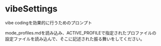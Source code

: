 # vibeSettings

vibe codingを効果的に行うためのプロンプト

mode_profiles.mdを読み込み、ACTIVE_PROFILEで指定されたプロファイルの設定ファイルを読み込んで、そこに記述された振る舞いをしてください。
